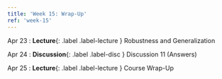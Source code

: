 ```yaml
---
title: 'Week 15: Wrap-Up'
ref: 'week-15'
---
```


Apr 23
: **Lecture**{: .label .label-lecture } Robustness and Generalization

Apr 24
: **Discussion**{: .label .label-disc } Discussion 11 (Answers)

Apr 25
: **Lecture**{: .label .label-lecture } Course Wrap-Up